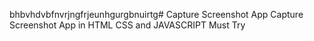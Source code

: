 bhbvhdvbfnvrjngfrjeunhgurgbnuirtg# Capture Screenshot App
Capture Screenshot App in HTML CSS and JAVASCRIPT 
Must Try
